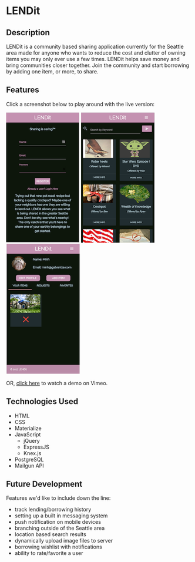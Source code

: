 # LENDit
## Description

LENDit is a community based sharing application currently for the Seattle area made for anyone who wants to reduce the cost and clutter of owning items you may only ever use a few times. LENDit helps save money and bring communities closer together. Join the community and start borrowing by adding one item, or more, to share.

## Features

Click a screenshot below to play around with the live version:

[![LENDit: Login Screen](/public/images/lendit-1.png)](https://hiromih-q2-project.herokuapp.com/) [![LENDit: Listing Page](/public/images/lendit-2.png)](https://hiromih-q2-project.herokuapp.com/) [![LENDit: User Dashboard](/public/images/lendit-3.png)](https://hiromih-q2-project.herokuapp.com/)

OR, [click here](https://vimeo.com/200610623 "LENDit Demo") to watch a demo on Vimeo.
## Technologies Used

* HTML
* CSS
* Materialize
* JavaScript
  * jQuery
  * ExpressJS
  * Knex.js
* PostgreSQL
* Mailgun API

## Future Development

Features we'd like to include down the line:

  * track lending/borrowing history
  * setting up a built in messaging system
  * push notification on mobile devices
  * branching outside of the Seattle area
  * location based search results
  * dynamically upload image files to server
  * borrowing wishlist with notifications
  * ability to rate/favorite a user   
